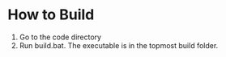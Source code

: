 # How to Build
 1. Go to the code directory
 2. Run build.bat. The executable is in the topmost build folder.